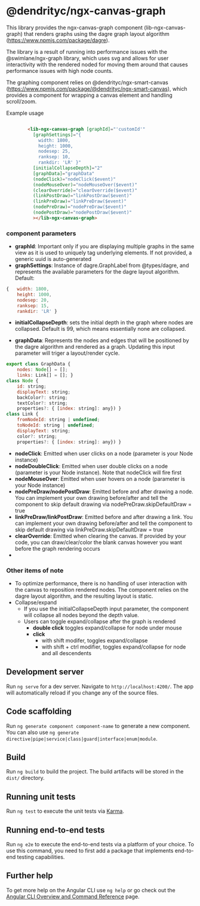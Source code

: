 # @dendrityc/ngx-canvas-graph

This library provides the ngx-canvas-graph component (lib-ngx-canvas-graph) that renders graphs using the dagre graph layout algorithm (https://www.npmjs.com/package/dagre).

The library is a result of running into performance issues with the @swimlane/ngx-graph library, which uses svg and allows for user interactivity with the rendered noded for moving them around that causes performance issues with high node counts.  

The graphing component relies on @dendrityc/ngx-smart-canvas (https://www.npmjs.com/package/@dendrityc/ngx-smart-canvas), which provides a component for wrapping a canvas element and handling scroll/zoom.  

Example usage 
```html

        <lib-ngx-canvas-graph [graphId]="'customId'" 
          [graphSettings]="{ 
            width: 1800, 
            height: 1000, 
            nodesep: 25, 
            ranksep: 10, 
            rankdir: 'LR' }"
          [initialCollapseDepth]="2"
          [graphData]="graphData"
          (nodeClick)="nodeClick($event)"
          (nodeMouseOver)="nodeMouseOver($event)"
          (clearOverride)="clearOverride($event)"
          (linkPostDraw)="linkPostDraw($event)"
          (linkPreDraw)="linkPreDraw($event)"
          (nodePreDraw)="nodePreDraw($event)"
          (nodePostDraw)="nodePostDraw($event)"
          ></lib-ngx-canvas-graph>


```

### component parameters

* **graphId**: Important only if you are displaying multiple graphs in the same view as it is used to uniquely tag underlying elements.  If not provided, a generic uuid is auto-generated
* **graphSettings**: Instance of dagre.GraphLabel from @types/dagre, and represents the available parameters for the dagre layout algorithm. Default:
```javascript
{   width: 1800, 
    height: 1000, 
    nodesep: 20, 
    ranksep: 15, 
    rankdir: 'LR' }
```
* **initialCollapseDepth**: sets the initial depth in the graph where nodes are collapsed.  Default is 99, which means essentially none are collapsed.  

* **graphData**: Represents the nodes and edges that will be positioned by the dagre algorithm and rendered as a graph.  Updating this input parameter will triger a layout/render cycle.
```javascript
export class GraphData {
    nodes: Node[] = [];
    links: Link[] = []; }
class Node {
    id: string;
    displayText: string; 
    backColor?: string; 
    textColor?: string;
    properties?: { [index: string]: any}) }
class Link {
    fromNodeId: string | undefined;
    toNodeId: string | undefined;
    displayText: string; 
    color?: string;
    properties?: { [index: string]: any}) }
```
* **nodeClick**: Emitted when user clicks on a node (parameter is your Node instance)
* **nodeDoubleClick**: Emitted when user double clicks on a node (parameter is your Node instance).  Note that nodeClick will fire first
* **nodeMouseOver**: Emitted when user hovers on a node (parameter is your Node instance)
* **nodePreDraw/nodePostDraw**: Emitted before and after drawing a node.  You can implement your own drawing before/after and tell the component to skip default drawing via nodePreDraw.skipDefaultDraw = true
* **linkPreDraw/linkPostDraw**: Emitted before and after drawing a link.  You can implement your own drawing before/after and tell the component to skip default drawing via linkPreDraw.skipDefaultDraw = true
* **clearOverride**:  Emitted when clearing the canvas. If provided by your code, you can draw/clear/color the blank canvas however you want before the graph rendering occurs
* 
### Other items of note
* To optimize performance, there is no handling of user interaction with the canvas to reposition rendered nodes.  The component relies on the dagre layout algorithm, and the resulting layout is static.  
* Collapse/expand
    *   If you use the initialCollapseDepth input parameter, the component will collapse all nodes beyond the depth value.
    *   Users can toggle expand/collapse after the graph is rendered
        * **double click** toggles expand/collapse for node under mouse
        * **click**
            *   with shift modifer, toggles expand/collapse
            *   with shift + ctrl modifier, toggles expand/collapse for node and all descendents

## Development server

Run `ng serve` for a dev server. Navigate to `http://localhost:4200/`. The app will automatically reload if you change any of the source files.

## Code scaffolding

Run `ng generate component component-name` to generate a new component. You can also use `ng generate directive|pipe|service|class|guard|interface|enum|module`.

## Build

Run `ng build` to build the project. The build artifacts will be stored in the `dist/` directory.

## Running unit tests

Run `ng test` to execute the unit tests via [Karma](https://karma-runner.github.io).

## Running end-to-end tests

Run `ng e2e` to execute the end-to-end tests via a platform of your choice. To use this command, you need to first add a package that implements end-to-end testing capabilities.

## Further help

To get more help on the Angular CLI use `ng help` or go check out the [Angular CLI Overview and Command Reference](https://angular.io/cli) page.
